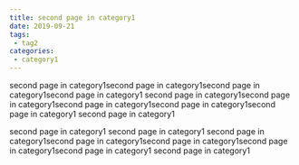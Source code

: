 ```yaml
---
title: second page in category1
date: 2019-09-21
tags:
 - tag2
categories:
 - category1
---
```


second page in category1second page in category1second page in category1second page in category1
second page in category1second page in category1second page in category1second page in category1second page in category1
second page in category1

<!-- more -->

second page in category1
second page in category1 second page in category1second page in category1second page in category1second page in category1second page in category1
second page in category1
